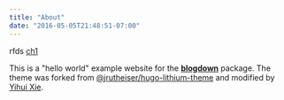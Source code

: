 ```yaml
---
title: "About"
date: "2016-05-05T21:48:51-07:00"
---
```


rfds [ch1](../r4ds/Chapter1)

This is a "hello world" example website for the [**blogdown**](https://github.com/rstudio/blogdown) package. The theme was forked from [@jrutheiser/hugo-lithium-theme](https://github.com/jrutheiser/hugo-lithium-theme) and modified by [Yihui Xie](https://github.com/yihui/hugo-lithium-theme).
